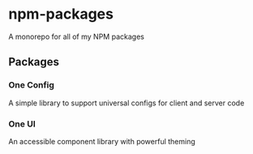 # npm-packages
A monorepo for all of my NPM packages

## Packages

### One Config

A simple library to support universal configs for client and server code

### One UI

An accessible component library with powerful theming
